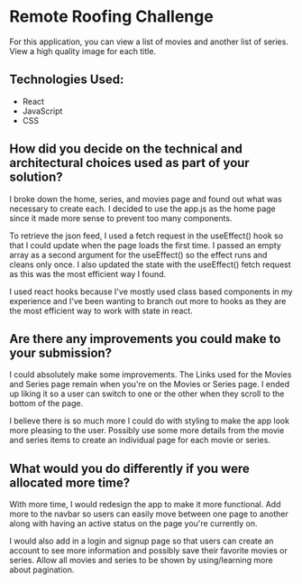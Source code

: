 # Remote Roofing Challenge

For this application, you can view a list of movies and another list of series. View a high quality image for each title.

## Technologies Used:

- React
- JavaScript
- CSS

## How did you decide on the technical and architectural choices used as part of your solution?

I broke down the home, series, and movies page and found out what was necessary to create each. I decided to use the app.js as the home page since it made more sense to prevent too many components.

To retrieve the json feed, I used a fetch request in the useEffect() hook so that I could update when the page loads the first time. I passed an empty array as a second argument for the useEffect() so the effect runs and cleans only once. I also updated the state with the useEffect() fetch request as this was the most efficient way I found.

I used react hooks because I've mostly used class based components in my experience and I've been wanting to branch out more to hooks as they are the most efficient way to work with state in react.

## Are there any improvements you could make to your submission?

I could absolutely make some improvements. The Links used for the Movies and Series page remain when you're on the Movies or Series page. I ended up liking it so a user can switch to one or the other when they scroll to the bottom of the page.

I believe there is so much more I could do with styling to make the app look more pleasing to the user. Possibly use some more details from the movie and series items to create an individual page for each movie or series.

## What would you do differently if you were allocated more time?

With more time, I would redesign the app to make it more functional. Add more to the navbar so users can easily move between one page to another along with having an active status on the page you're currently on.

I would also add in a login and signup page so that users can create an account to see more information and possibly save their favorite movies or series. Allow all movies and series to be shown by using/learning more about pagination.
